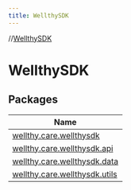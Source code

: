 ```yaml
---
title: WellthySDK
---
```

//[WellthySDK](index.html)



# WellthySDK



## Packages


| Name |
|---|
| [wellthy.care.wellthysdk](-wellthy-s-d-k/wellthy.care.wellthysdk/index.html) |
| [wellthy.care.wellthysdk.api](-wellthy-s-d-k/wellthy.care.wellthysdk.api/index.html) |
| [wellthy.care.wellthysdk.data](-wellthy-s-d-k/wellthy.care.wellthysdk.data/index.html) |
| [wellthy.care.wellthysdk.utils](-wellthy-s-d-k/wellthy.care.wellthysdk.utils/index.html) |

